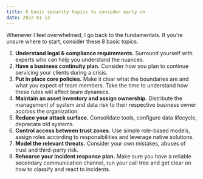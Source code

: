 ```yaml
---
title: 8 basic security topics to consider early on
date: 2022-01-13
---
```


Whenever I feel overwhelmed, I go back to the fundamentals. If you're unsure where to start, consider these 8 basic topics.

1. **Understand legal & compliance requirements.** Surround yourself with experts who can help you understand the nuances. 
2. **Have a business continuity plan.** Consider how you plan to continue servicing your clients during a crisis.
3. **Put in place core policies.** Make it clear what the boundaries are and what you expect of team members. Take the time to understand how these rules will affect team dynamics.
4. **Maintain an asset inventory and assign ownership.** Distribute the management of system and data risk to their respective business owner accross the organization.  
5. **Reduce your attack surface.** Consolidate tools, configure data lifecycle, deprecate old systems. 
6. **Control access between trust zones.** Use simple role-based models, assign roles according to responsibilities and leverage native solutions. 
7. **Model the relevant threats.** Consider your own mistakes, abuses of trust and third-party risk.
8. **Rehearse your incident response plan.** Make sure you have a reliable secondary communication channel, run your call  tree and get clear on how to classify and react to incidents.

